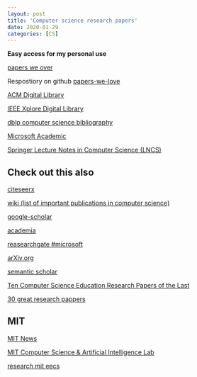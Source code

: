 ```yaml
---
layout: post
title: 'Computer science research papers'
date: 2020-01-29
categories: [CS]
---
```



**Easy access for my personal use**

[papers we over](https://paperswelove.org/) 

Respostiory on github [papers-we-love](https://github.com/papers-we-love/papers-we-love)



[ACM Digital Library](https://dl.acm.org/search/advanced)


[IEEE Xplore Digital Library](https://ieeexplore.ieee.org/Xplore/home.jsp)


[dblp computer science bibliography](https://dblp.uni-trier.de/)


[Microsoft Academic](https://academic.microsoft.com/home)


[Springer Lecture Notes in Computer Science (LNCS)](https://link.springer.com/search?facet-series=%22558%22)



## Check out this also

[citeseerx](http://citeseerx.ist.psu.edu/index)


[wiki (list of important publications in computer science)](https://en.m.wikipedia.org/wiki/List_of_important_publications_in_computer_science)



[google-scholar](https://scholar.google.com/)


[academia](https://www.academia.edu/)


[reasearchgate #microsoft](https://www.researchgate.net/)


[arXiv.org](https://arxiv.org/archive/cs)


[semantic scholar](https://www.semanticscholar.org/)


[Ten Computer Science Education Research Papers of the Last](https://www.acm.org/media-center/2019/march/sigcse-top-10-papers)


[30 great research pappers](https://www.aresearchguide.com/30-computer-science-research-paper-topics.html)

## MIT

[MIT News](http://news.mit.edu/topic/computers)


[MIT Computer Science & Artificial Intelligence Lab](https://www.csail.mit.edu/research)


[research mit eecs](https://www.eecs.mit.edu/research)
